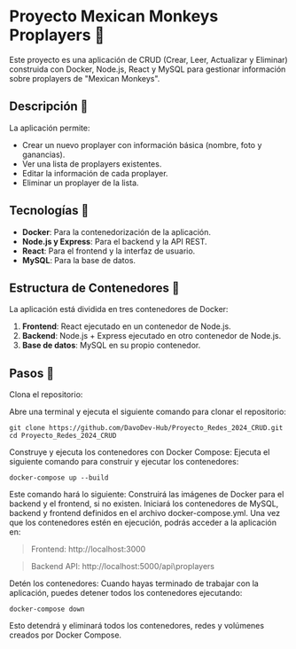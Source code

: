 # Proyecto Mexican Monkeys Proplayers 🙈

Este proyecto es una aplicación de CRUD (Crear, Leer, Actualizar y Eliminar) construida con Docker, Node.js, React y MySQL para gestionar información sobre proplayers de "Mexican Monkeys".

## Descripción 📄

La aplicación permite:
- Crear un nuevo proplayer con información básica (nombre, foto y ganancias).
- Ver una lista de proplayers existentes.
- Editar la información de cada proplayer.
- Eliminar un proplayer de la lista.

## Tecnologías 🚀

- **Docker**: Para la contenedorización de la aplicación.
- **Node.js y Express**: Para el backend y la API REST.
- **React**: Para el frontend y la interfaz de usuario.
- **MySQL**: Para la base de datos.
  
## Estructura de Contenedores 🐬

La aplicación está dividida en tres contenedores de Docker:
1. **Frontend**: React ejecutado en un contenedor de Node.js.
2. **Backend**: Node.js + Express ejecutado en otro contenedor de Node.js.
3. **Base de datos**: MySQL en su propio contenedor.


## Pasos 🚗
Clona el repositorio:

Abre una terminal y ejecuta el siguiente comando para clonar el repositorio:
```
git clone https://github.com/DavoDev-Hub/Proyecto_Redes_2024_CRUD.git
cd Proyecto_Redes_2024_CRUD
```
Construye y ejecuta los contenedores con Docker Compose:
Ejecuta el siguiente comando para construir y ejecutar los contenedores:

```docker-compose up --build```

Este comando hará lo siguiente:
Construirá las imágenes de Docker para el backend y el frontend, si no existen.
Iniciará los contenedores de MySQL, backend y frontend definidos en el archivo docker-compose.yml.
Una vez que los contenedores estén en ejecución, podrás acceder a la aplicación en:

> Frontend: http://localhost:3000

> Backend API: http://localhost:5000/api\proplayers

Detén los contenedores:
Cuando hayas terminado de trabajar con la aplicación, puedes detener todos los contenedores ejecutando:

```
docker-compose down
```
Esto detendrá y eliminará todos los contenedores, redes y volúmenes creados por Docker Compose.

